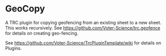 # GeoCopy 

A TRC plugin for copying geofencing from an existing sheet to a new sheet. This works recursively. 
See https://github.com/Voter-Science/trc.geofence for details on creating geo-fencing.

See https://github.com/Voter-Science/TrcPluginTemplate/wiki for details on Plugins. 


